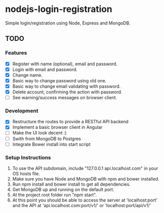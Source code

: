 # nodejs-login-registration
Simple login/registration using Node, Express and MongoDB.

## TODO
### Features
- [x] Register with name (optional), email and password.
- [x] Login with email and password.
- [x] Change name.
- [x] Basic way to change password using old one.
- [x] Basic way to change email validating with password.
- [x] Delete account, confirming the action with password.
- [ ] See warning/success messages on browser client.

### Development
- [x] Restructure the routes to provide a RESTful API backend
- [x] Implement a basic browser client in Angular
- [ ] Make the UI look decent :)
- [ ] Swith from MongoDB to Postgres
- [ ] Integrate Bower install into start script

### Setup Instructions
1. To use the API subdomain, include "127.0.0.1 api.localhost.com" in your OS hosts file.
2. Make sure you have Node and MongoDB with npm and bower installed.
3. Run npm install and bower install to get all dependencies.
4. Get MongoDB up and running on the default port.
3. At the project root folder run "npm start".
4. At this point you should be able to access the server at 'localhost:port' and the API at 'api.localhost.com:port/v1/' or 'localhost:port/api/v1/'